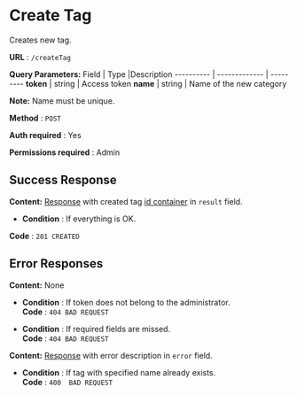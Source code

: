# Create Tag

Creates new tag.

**URL** : `/createTag`

**Query Parameters:** 
Field | Type |Description
---------- | ------------- | ---------
__token__ | string | Access token
__name__ | string | Name of the new category

**Note:**
Name must be unique.

**Method** : `POST`

**Auth required** : Yes

**Permissions required** : Admin

## Success Response

**Content:** [Response](../types/response.md) with created tag [id container](../types/idcont.md) in `result` field.

* **Condition** : If everything is OK.  

**Code** : `201 CREATED`



## Error Responses
**Content:** None
* **Condition** : If token does not belong to the administrator.  
**Code** : `404 BAD REQUEST`

* **Condition** : If required fields are missed.  
**Code** : `404 BAD REQUEST`

**Content:** [Response](../types/response.md) with error description in `error` field.

* **Condition** : If tag with specified name already exists.  
**Code** : `400  BAD REQUEST`



